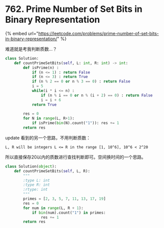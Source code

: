 # 762. Prime Number of Set Bits in Binary Representation

{% embed url="https://leetcode.com/problems/prime-number-of-set-bits-in-binary-representation/" %}

难道就是考我判断质数...？

```python
class Solution:
    def countPrimeSetBits(self, L: int, R: int) -> int:
        def isPrime(n) : 
            if (n <= 1) : return False
            if (n <= 3) : return True
            if (n % 2 == 0 or n % 3 == 0) : return False
            i = 5
            while(i * i <= n) : 
                if (n % i == 0 or n % (i + 2) == 0) : return False
                i = i + 6
            return True
        
        res = 0
        for N in range(L, R+1):
            if isPrime(bin(N).count("1")): res += 1
        return res
```

update 看到的另一个思路，不用判断质数：

`L, R will be integers L <= R in the range [1, 10^6], 10^6 < 2^20`

所以直接保存20以内的质数进行查找判断即可。空间换时间的一个思路。

```python
class Solution(object):
    def countPrimeSetBits(self, L, R):
        """
        :type L: int
        :type R: int
        :rtype: int
        """
        primes = [2, 3, 5, 7, 11, 13, 17, 19]
        res = 0
        for num in range(L, R + 1):
            if bin(num).count("1") in primes:
                res += 1
        return res
```

